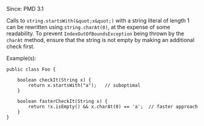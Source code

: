 Since: PMD 3.1

Calls to `string.startsWith(&quot;x&quot;)` with a string literal of length 1 can be rewritten using `string.charAt(0)`,
at the expense of some readability. To prevent `IndexOutOfBoundsException` being thrown by the `charAt` method,
ensure that the string is not empty by making an additional check first.

Example(s):
```
public class Foo {

    boolean checkIt(String x) {
        return x.startsWith("a");   // suboptimal
    }

    boolean fasterCheckIt(String x) {
        return !x.isEmpty() && x.charAt(0) == 'a';  // faster approach
    }
}
```
